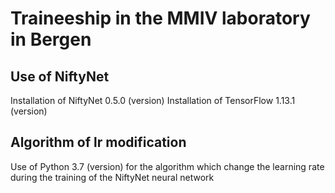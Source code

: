 # Traineeship in the MMIV laboratory in Bergen

## Use of NiftyNet

Installation of NiftyNet 0.5.0 (version)
Installation of TensorFlow 1.13.1 (version)

## Algorithm of lr modification

Use of Python 3.7 (version) for the algorithm which change the learning rate during the training of the NiftyNet neural network
